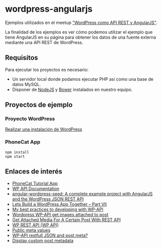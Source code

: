 # wordpress-angularjs
Ejemplos utilizados en el meetup ["WordPress como API REST y AngularJS"](http://www.meetup.com/es/AngularJS_Madrid/events/222683580/).

La finalidad de los ejemplos es ver cómo podemos utilizar el ejemplo que tiene AngularJS en su página para obtener los datos de una fuente externa mediante una API REST de WordPress.

## Requisitos
Para ejecutar los proyectos es necesario:
* Un servidor local donde podamos ejecutar PHP así como una base de datos MySQL.
* Disponer de [NodeJS](http://nodejs.org/) y [Bower](http://bower.io/) instalados en nuestro equipo.

## Proyectos de ejemplo

### Proyecto WordPress

[Realizar una instalación de WordPress](https://codex.wordpress.org/Installing_WordPress)

### PhoneCat App

```shell
npm install
npm start
```

## Enlaces de interés
* [PhoneCat Tutorial App](https://docs.angularjs.org/tutorial)
* [WP API Documentation](http://wp-api.org/)
* [angular-wordpress-seed: A complete example project with AngularJS and the WordPress JSON REST API](http://www.michaelbromley.co.uk/blog/418/angular-wordpress-seed-a-complete-example-project-with-angularjs-and-the-wordpress-json-rest-api)
* [Lets Build a WordPress App Together – Part VII](http://www.roysivan.com/lets-build-wordpress-app-together-part-vii/#.VYZiLKH7dJU)
* [My best practices to developing with WP-API](http://www.roysivan.com/my-best-practices-to-developing-wp-api/#.VYZjHqH7dJV)
* [Wordpress WP-API get images attached to post](http://stackoverflow.com/questions/24994321/wordpress-wp-api-get-images-attached-to-post)
* [Get Attached Media For A Certain Post With REST API](https://1fix.io/blog/2015/02/28/wordpress-rest-api-media/)
* [WP REST API (WP API)](https://wordpress.org/support/topic/custom-meta-data-2)
* [Public meta values](https://github.com/WP-API/WP-API/issues/367)
* [WP-API restfull JSON and post meta?](http://wordpress.stackexchange.com/questions/154843/wp-api-restfull-json-and-post-meta)
* [Display custom post metadata](https://gist.github.com/joedajigalo/20b362622da164b861ca)
